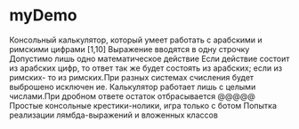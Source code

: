 # myDemo
Консольный калькулятор, который умеет работать с арабскими и римскими цифрами [1,10]
Выражение вводятся в одну строчку
Допустимо лишь одно математическое действие
Если действие состоит из арабских цифр, то ответ так же будет состоять из арабских; если из римских- то из римских.При разных системах счисления будет выброшено исключен
ие.
Калькулятор работает лишь с целыми числами.При дробном ответе остаток отбрасывается
@@@@@
Простые консольные крестики-нолики, игра только с ботом
Попытка реализации лямбда-выражений и вложенных классов
